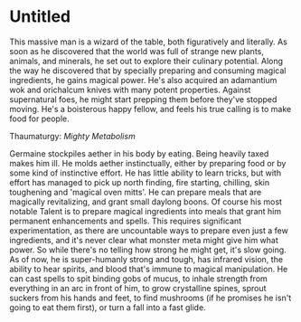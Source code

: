 # Untitled

This massive man is a wizard of the table, both figuratively and literally. As soon as he discovered that the world was full of strange new plants, animals, and minerals, he set out to explore their culinary potential. Along the way he discovered that by specially preparing and consuming magical ingredients, he gains magical power. He's also acquired an adamantium wok and orichalcum knives with many potent properties. Against supernatural foes, he might start prepping them before they've stopped moving. He's a boisterous happy fellow, and feels his true calling is to make food for people.

Thaumaturgy: *Mighty Metabolism*

Germaine stockpiles aether in his body by eating. Being heavily taxed makes him ill. He molds aether instinctually, either by preparing food or by some kind of instinctive effort. He has little ability to learn tricks, but with effort has managed to pick up north finding, fire starting, chilling, skin toughening and 'magical oven mitts'. He can prepare meals that are magically revitalizing, and grant small daylong boons. Of course his most notable Talent is to prepare magical ingredients into meals that grant him permanent enhancements and spells. This requires significant experimentation, as there are uncountable ways to prepare even just a few ingredients, and it's never clear what monster meta might give him what power. So while there's no telling how strong he might get, it's slow going. As of now, he is super-humanly strong and tough, has infrared vision, the ability to hear spirits, and blood that's immune to magical manipulation. He can cast spells to spit binding gobs of mucus, to inhale strength from everything in an arc in front of him, to grow crystalline spines, sprout suckers from his hands and feet, to find mushrooms (if he promises he isn't going to eat them first), or turn a fall into a fast glide.